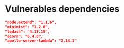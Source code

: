 # Vulnerables dependencies
```json
"node.extend": "1.1.6",
"minimist": "1.2.0",
"lodash": "4.17.15",
"acorn": "6.4.0",
"apollo-server-lambda": "2.14.1"
```